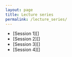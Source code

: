 ```yaml
---
layout: page
title: Lecture series
permalink: /lecture_series/
---
```


* [Session 1][]
* [Session 2][]
* [Session 3][]
* [Session 4][]

